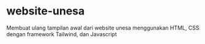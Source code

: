 # website-unesa
Membuat ulang tampilan awal dari website unesa menggunakan HTML, CSS dengan  framework Tailwind, dan Javascript
